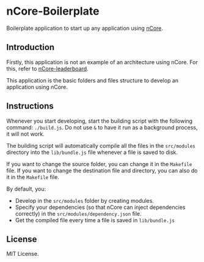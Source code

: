 nCore-Boilerplate
===

Boilerplate application to start up any application using [nCore][1].

Introduction
---

Firstly, this application is not an example of an architecture using nCore. For this, refer to [nCore-leaderboard][2].

This application is the basic folders and files structure to develop an application using nCore.

Instructions
---

Whenever you start developing, start the building script with the following command: `./build.js`. Do not use `&` to have it run as a background process, it will not work.

The building script will automatically compile all the files in the `src/modules` directory into the `lib/bundle.js` file whenever a file is saved to disk.

If you want to change the source folder, you can change it in the `Makefile` file. If you want to change the destination file and directory, you can also do it in the `Makefile` file.

By default, you:

- Develop in the `src/modules` folder by creating modules.
- Specify your dependencies (so that nCore can inject dependencies correctly) in the `src/modules/dependency.json` file.
- Get the compiled file every time a file is saved in `lib/bundle.js`

License
---

MIT License.

[1]: https://github.com/Raynos/ncore
[2]: https://github.com/Raynos/ncore-leaderboard
